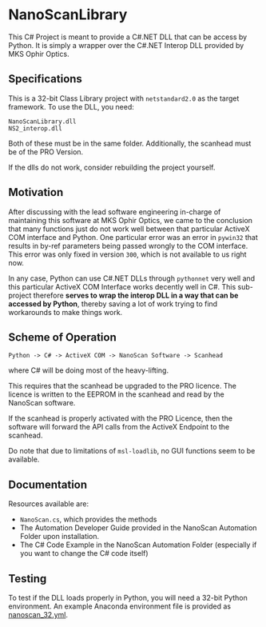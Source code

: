 # NanoScanLibrary

This C\# Project is meant to provide a C\#.NET DLL that can be access by Python. It is simply a wrapper over the C\#.NET Interop DLL provided by MKS Ophir Optics. 

## Specifications
This is a 32-bit Class Library project with `netstandard2.0` as the target framework. To use the DLL, you need:
```
NanoScanLibrary.dll
NS2_interop.dll
```
Both of these must be in the same folder. Additionally, the scanhead must be of the PRO Version. 

If the dlls do not work, consider rebuilding the project yourself. 

## Motivation
After discussing with the lead software engineering in-charge of maintaining this software at MKS Ophir Optics, we came to the conclusion that many functions just do not work well between that particular ActiveX COM interface and Python. One particular error was an error in `pywin32` that results in by-ref parameters being passed wrongly to the COM interface. This error was only fixed in version `300`, which is not available to us right now.

In any case, Python can use C\#.NET DLLs through `pythonnet` very well and this particular ActiveX COM Interface works decently well in C\#. This sub-project therefore **serves to wrap the interop DLL in a way that can be accessed by Python**, thereby saving a lot of work trying to find workarounds to make things work.

## Scheme of Operation
```
Python -> C# -> ActiveX COM -> NanoScan Software -> Scanhead
```
where C\# will be doing most of the heavy-lifting. 

This requires that the scanhead be upgraded to the PRO licence. The licence is written to the EEPROM in the scanhead and read by the NanoScan software. 

If the scanhead is properly activated with the PRO Licence, then the software will forward the API calls from the ActiveX Endpoint to the scanhead. 

Do note that due to limitations of `msl-loadlib`, no GUI functions seem to be available. 

## Documentation
Resources available are:
- `NanoScan.cs`, which provides the methods
- The Automation Developer Guide provided in the NanoScan Automation Folder upon installation.
- The C\# Code Example in the NanoScan Automation Folder (especially if you want to change the C\# code itself)

## Testing
To test if the DLL loads properly in Python, you will need a 32-bit Python environment. An example Anaconda environment file is provided as [nanoscan_32.yml](../archive/nanoscan/nanoscan_32.yml).